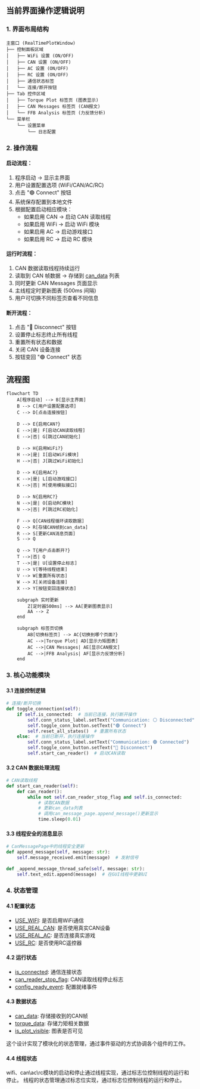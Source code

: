 ## 当前界面操作逻辑说明

### 1. 界面布局结构
```
主窗口 (RealTimePlotWindow)
├── 控制面板区域
│   ├── WiFi 设置 (ON/OFF)
│   ├── CAN 设置 (ON/OFF)
│   ├── AC 设置 (ON/OFF)
│   ├── RC 设置 (ON/OFF)
│   ├── 通信状态标签
│   └── 连接/断开按钮
├── Tab 控件区域
│   ├── Torque Plot 标签页 (图表显示)
│   ├── CAN Messages 标签页 (CAN报文)
│   └── FFB Analysis 标签页 (力反馈分析)
└── 菜单栏
    └── 设置菜单
        └── 日志配置
```

### 2. 操作流程

#### 启动流程：
1. 程序启动 → 显示主界面
2. 用户设置配置选项 (WiFi/CAN/AC/RC)
3. 点击 "🟢 Connect" 按钮
4. 系统保存配置到本地文件
5. 根据配置启动相应模块：
   - 如果启用 CAN → 启动 CAN 读取线程
   - 如果启用 WiFi → 启动 WiFi 模块
   - 如果启用 AC → 启动游戏接口
   - 如果启用 RC → 启动 RC 模块

#### 运行时流程：
1. CAN 数据读取线程持续运行
2. 读取到 CAN 帧数据 → 存储到 [can_data](file://c:\Users\Administrator\Desktop\g112RC730\gui.py#L0-L0) 列表
3. 同时更新 CAN Messages 页面显示
4. 主线程定时更新图表 (500ms 间隔)
5. 用户可切换不同标签页查看不同信息

#### 断开流程：
1. 点击 "🔴 Disconnect" 按钮
2. 设置停止标志终止所有线程
3. 重置所有状态和数据
4. 关闭 CAN 设备连接
5. 按钮变回 "🟢 Connect" 状态

## 流程图

```mermaid
flowchart TD
    A[程序启动] --> B[显示主界面]
    B --> C[用户设置配置选项]
    C --> D[点击连接按钮]
    
    D --> E{启用CAN?}
    E -->|是| F[启动CAN读取线程]
    E -->|否| G[跳过CAN初始化]
    
    D --> H{启用WiFi?}
    H -->|是| I[启动WiFi模块]
    H -->|否| J[跳过WiFi初始化]
    
    D --> K{启用AC?}
    K -->|是| L[启动游戏接口]
    K -->|否| M[使用模拟接口]
    
    D --> N{启用RC?}
    N -->|是| O[启动RC模块]
    N -->|否| P[跳过RC初始化]
    
    F --> Q[CAN线程循环读取数据]
    Q --> R[存储CAN帧到can_data]
    R --> S[更新CAN消息页面]
    S --> Q
    
    Q --> T{用户点击断开?}
    T -->|否| Q
    T -->|是| U[设置停止标志]
    U --> V[等待线程结束]
    V --> W[重置所有状态]
    W --> X[关闭设备连接]
    X --> Y[按钮变回连接状态]
    
    subgraph 实时更新
        Z[定时器500ms] --> AA[更新图表显示]
        AA --> Z
    end
    
    subgraph 标签页切换
        AB[切换标签页] --> AC{切换到哪个页面?}
        AC -->|Torque Plot| AD[显示力矩图表]
        AC -->|CAN Messages| AE[显示CAN报文]
        AC -->|FFB Analysis| AF[显示力反馈分析]
    end
```

### 3. 核心功能模块

#### 3.1 连接控制逻辑
```python
# 连接/断开切换
def toggle_connection(self):
    if self.is_connected:  # 当前已连接，执行断开操作
        self.conn_status_label.setText("Communication: ⚪ Disconnected")
        self.toggle_conn_button.setText("🟢 Connect")
        self.reset_all_states()  # 重置所有状态
    else:  # 当前已断开，执行连接操作
        self.conn_status_label.setText("Communication: 🟢 Connected")
        self.toggle_conn_button.setText("🔴 Disconnect")
        self.start_can_reader()  # 启动CAN读取
```

#### 3.2 CAN 数据处理流程
```python
# CAN读取线程
def start_can_reader(self):
    def can_reader():
        while not self.can_reader_stop_flag and self.is_connected:
            # 读取CAN数据
            # 更新can_data列表
            # 调用can_message_page.append_message()更新显示
            time.sleep(0.01)
```

#### 3.3 线程安全的消息显示
```python
# CanMessagePage中的线程安全更新
def append_message(self, message: str):
    self.message_received.emit(message)  # 发射信号
    
def _append_message_thread_safe(self, message: str):
    self.text_edit.append(message)  # 在GUI线程中更新UI
```

### 4. 状态管理

#### 4.1 配置状态
- [USE_WIFI](file://c:\Users\Administrator\Desktop\g112RC730\gui.py#L0-L0): 是否启用WiFi通信
- [USE_REAL_CAN](file://c:\Users\Administrator\Desktop\g112RC730\gui.py#L0-L0): 是否使用真实CAN设备
- [USE_REAL_AC](file://c:\Users\Administrator\Desktop\g112RC730\gui.py#L0-L0): 是否连接真实游戏
- [USE_RC](file://c:\Users\Administrator\Desktop\g112RC730\gui.py#L0-L0): 是否使用RC遥控器

#### 4.2 运行状态
- [is_connected](file://c:\Users\Administrator\Desktop\g112RC730\gui.py#L0-L0): 通信连接状态
- [can_reader_stop_flag](file://c:\Users\Administrator\Desktop\g112RC730\gui.py#L0-L0): CAN读取线程停止标志
- [config_ready_event](file://c:\Users\Administrator\Desktop\g112RC730\gui.py#L0-L0): 配置就绪事件

#### 4.3 数据状态
- [can_data](file://c:\Users\Administrator\Desktop\g112RC730\gui.py#L0-L0): 存储接收到的CAN帧
- [torque_data](file://c:\Users\Administrator\Desktop\g112RC730\gui.py#L0-L0): 存储力矩相关数据
- [is_plot_visible](file://c:\Users\Administrator\Desktop\g112RC730\gui.py#L0-L0): 图表是否可见

这个设计实现了模块化的状态管理，通过事件驱动的方式协调各个组件的工作。

#### 4.4 线程状态
wifi、can\ac\rc模块的启动和停止通过线程实现，通过标志位控制线程的运行和停止。
线程的状态管理通过标志位实现，通过标志位控制线程的运行和停止。
